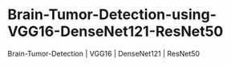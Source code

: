 # Brain-Tumor-Detection-using-VGG16-DenseNet121-ResNet50
Brain-Tumor-Detection | VGG16 | DenseNet121 | ResNet50
